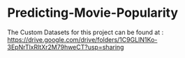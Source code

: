 # Predicting-Movie-Popularity
The Custom Datasets for this project can be found at : https://drive.google.com/drive/folders/1C9GLIN1Ko-3EpNrTlxRltXr2M79hweCT?usp=sharing
